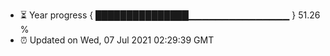 - ⏳ Year progress { ███████████████▁▁▁▁▁▁▁▁▁▁▁▁▁▁▁ } 51.26 %
- ⏰ Updated on Wed, 07 Jul 2021 02:29:39 GMT

